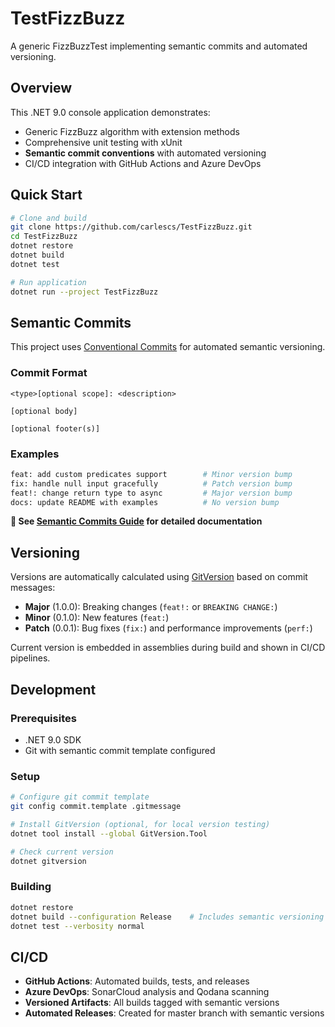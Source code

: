 TestFizzBuzz
============

A generic FizzBuzzTest implementing semantic commits and automated versioning.

## Overview

This .NET 9.0 console application demonstrates:
- Generic FizzBuzz algorithm with extension methods
- Comprehensive unit testing with xUnit
- **Semantic commit conventions** with automated versioning
- CI/CD integration with GitHub Actions and Azure DevOps

## Quick Start

```bash
# Clone and build
git clone https://github.com/carlescs/TestFizzBuzz.git
cd TestFizzBuzz
dotnet restore
dotnet build
dotnet test

# Run application
dotnet run --project TestFizzBuzz
```

## Semantic Commits

This project uses [Conventional Commits](https://www.conventionalcommits.org/) for automated semantic versioning.

### Commit Format
```
<type>[optional scope]: <description>

[optional body]

[optional footer(s)]
```

### Examples
```bash
feat: add custom predicates support        # Minor version bump
fix: handle null input gracefully          # Patch version bump  
feat!: change return type to async         # Major version bump
docs: update README with examples          # No version bump
```

**📖 See [Semantic Commits Guide](docs/SEMANTIC_COMMITS.md) for detailed documentation**

## Versioning

Versions are automatically calculated using [GitVersion](https://gitversion.net/) based on commit messages:

- **Major** (1.0.0): Breaking changes (`feat!:` or `BREAKING CHANGE:`)  
- **Minor** (0.1.0): New features (`feat:`)
- **Patch** (0.0.1): Bug fixes (`fix:`) and performance improvements (`perf:`)

Current version is embedded in assemblies during build and shown in CI/CD pipelines.

## Development

### Prerequisites
- .NET 9.0 SDK
- Git with semantic commit template configured

### Setup
```bash
# Configure git commit template
git config commit.template .gitmessage

# Install GitVersion (optional, for local version testing)
dotnet tool install --global GitVersion.Tool

# Check current version
dotnet gitversion
```

### Building
```bash
dotnet restore
dotnet build --configuration Release    # Includes semantic versioning
dotnet test --verbosity normal
```

## CI/CD

- **GitHub Actions**: Automated builds, tests, and releases
- **Azure DevOps**: SonarCloud analysis and Qodana scanning
- **Versioned Artifacts**: All builds tagged with semantic versions
- **Automated Releases**: Created for master branch with semantic versions

